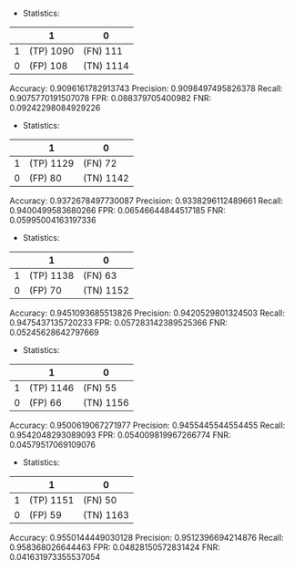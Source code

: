 * Statistics: 

|          |    1     |    0     |
|----------|----------|----------|
|    1     |(TP) 1090 | (FN) 111 |
|    0     | (FP) 108 |(TN) 1114 |
Accuracy: 0.9096161782913743
Precision: 0.9098497495826378
Recall: 0.9075770191507078
FPR: 0.088379705400982
FNR: 0.09242298084929226
* Statistics: 

|          |    1     |    0     |
|----------|----------|----------|
|    1     |(TP) 1129 | (FN) 72  |
|    0     | (FP) 80  |(TN) 1142 |
Accuracy: 0.9372678497730087
Precision: 0.9338296112489661
Recall: 0.9400499583680266
FPR: 0.06546644844517185
FNR: 0.05995004163197336
* Statistics: 

|          |    1     |    0     |
|----------|----------|----------|
|    1     |(TP) 1138 | (FN) 63  |
|    0     | (FP) 70  |(TN) 1152 |
Accuracy: 0.9451093685513826
Precision: 0.9420529801324503
Recall: 0.9475437135720233
FPR: 0.057283142389525366
FNR: 0.05245628642797669
* Statistics: 

|          |    1     |    0     |
|----------|----------|----------|
|    1     |(TP) 1146 | (FN) 55  |
|    0     | (FP) 66  |(TN) 1156 |
Accuracy: 0.9500619067271977
Precision: 0.9455445544554455
Recall: 0.9542048293089093
FPR: 0.054009819967266774
FNR: 0.04579517069109076
* Statistics: 

|          |    1     |    0     |
|----------|----------|----------|
|    1     |(TP) 1151 | (FN) 50  |
|    0     | (FP) 59  |(TN) 1163 |
Accuracy: 0.9550144449030128
Precision: 0.9512396694214876
Recall: 0.958368026644463
FPR: 0.04828150572831424
FNR: 0.041631973355537054